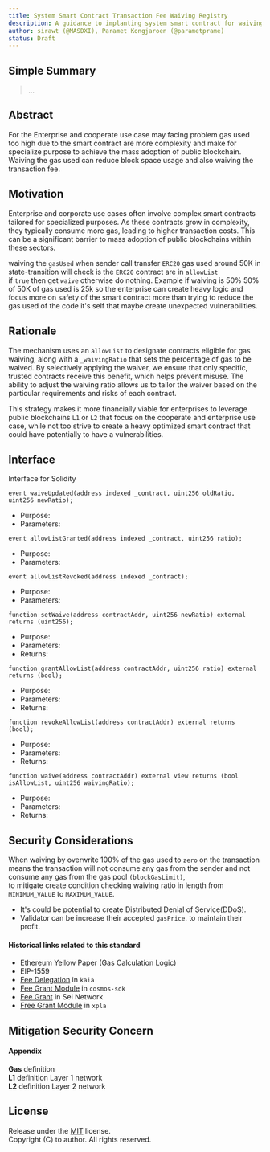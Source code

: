 ```yaml
---
title: System Smart Contract Transaction Fee Waiving Registry
description: A guidance to implanting system smart contract for waiving transaction fee.
author: sirawt (@MASDXI), Paramet Kongjaroen (@parametprame)
status: Draft
---
```


## Simple Summary

> ...

## Abstract

For the Enterprise and cooperate use case may facing problem gas used too high due to the smart contract are more complexity and make for specialize purpose to achieve the mass adoption of public blockchain.  
Waiving the gas used can reduce block space usage and also waiving the transaction fee.

## Motivation

Enterprise and corporate use cases often involve complex smart contracts tailored for specialized purposes. As these contracts grow in complexity, they typically consume more gas, leading to higher transaction costs. This can be a significant barrier to mass adoption of public blockchains within these sectors.

waiving the `gasUsed` when sender call transfer `ERC20` gas used around 50K in state-transition will check is the `ERC20` contract are in `allowList`  
if `true` then get `waive` otherwise do nothing.
Example if waiving is 50%
50% of 50K of gas used is 25k so the enterprise can create heavy logic and focus more on safety of the smart contract more than trying to reduce the gas used of the code it's self that maybe create unexpected vulnerabilities.

## Rationale

The mechanism uses an `allowList` to designate contracts eligible for gas waiving, along with a `_waivingRatio` that sets the percentage of gas to be waived. By selectively applying the waiver, we ensure that only specific, trusted contracts receive this benefit, which helps prevent misuse. The ability to adjust the waiving ratio allows us to tailor the waiver based on the particular requirements and risks of each contract.

This strategy makes it more financially viable for enterprises to leverage public blockchains `L1` or `L2` that focus on the cooperate and enterprise use case, while not too strive to create a heavy optimized smart contract that could have potentially to have a vulnerabilities.

## Interface
Interface for Solidity
``` solidity
event waiveUpdated(address indexed _contract, uint256 oldRatio, uint256 newRatio);
```
- Purpose:  
- Parameters:  
  
``` solidity
event allowListGranted(address indexed _contract, uint256 ratio);
```
- Purpose:  
- Parameters:  
  
``` solidity
event allowListRevoked(address indexed _contract);
```
- Purpose:  
- Parameters:  

``` solidity
function setWaive(address contractAddr, uint256 newRatio) external returns (uint256);
```
- Purpose:  
- Parameters:  
- Returns:  

``` solidity
function grantAllowList(address contractAddr, uint256 ratio) external returns (bool);
```
- Purpose:  
- Parameters:  
- Returns:  

``` solidity
function revokeAllowList(address contractAddr) external returns (bool);
```
- Purpose:  
- Parameters:  
- Returns:  

``` solidity
function waive(address contractAddr) external view returns (bool isAllowList, uint256 waivingRatio);
```
- Purpose:  
- Parameters:  
- Returns:  

## Security Considerations

When waiving by overwrite 100% of the gas used to `zero` on the transaction means the transaction will not consume any gas from the sender and not consume any gas from the gas pool `(blockGasLimit)`,  
to mitigate create condition checking waiving ratio in length from `MINIMUM_VALUE` to `MAXIMUM_VALUE`.  
- It's could be potential to create Distributed Denial of Service(DDoS).  
- Validator can be increase their accepted `gasPrice`. to maintain their profit.  

#### Historical links related to this standard

- Ethereum Yellow Paper (Gas Calculation Logic)
- EIP-1559
- [Fee Delegation](https://docs.kaia.io/learn/transactions/fee-delegation/) in `kaia`
- [Fee Grant Module](https://tutorials.cosmos.network/tutorials/8-understand-sdk-modules/2-feegrant.html) in `cosmos-sdk`
- [Fee Grant](https://www.docs.sei.io/dev-advanced-concepts/fee-grants) in Sei Network
- [Free Grant Module](https://docs.xpla.io/develop/develop/core-modules/fee-grant/) in `xpla`

## Mitigation Security Concern

#### Appendix

**Gas** definition  
**L1** definition Layer 1 network  
**L2** definition  Layer 2 network 

## License
Release under the [MIT](LINCENSE-MIT) license.   
Copyright (C) to author. All rights reserved.